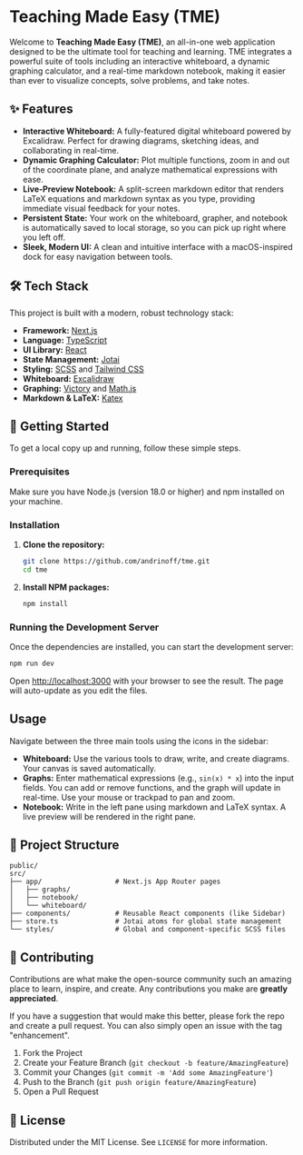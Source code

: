 # Teaching Made Easy (TME)

Welcome to **Teaching Made Easy (TME)**, an all-in-one web application designed to be the ultimate tool for teaching and learning. TME integrates a powerful suite of tools including an interactive whiteboard, a dynamic graphing calculator, and a real-time markdown notebook, making it easier than ever to visualize concepts, solve problems, and take notes.

## ✨ Features

- **Interactive Whiteboard:** A fully-featured digital whiteboard powered by Excalidraw. Perfect for drawing diagrams, sketching ideas, and collaborating in real-time.
- **Dynamic Graphing Calculator:** Plot multiple functions, zoom in and out of the coordinate plane, and analyze mathematical expressions with ease.
- **Live-Preview Notebook:** A split-screen markdown editor that renders LaTeX equations and markdown syntax as you type, providing immediate visual feedback for your notes.
- **Persistent State:** Your work on the whiteboard, grapher, and notebook is automatically saved to local storage, so you can pick up right where you left off.
- **Sleek, Modern UI:** A clean and intuitive interface with a macOS-inspired dock for easy navigation between tools.

## 🛠️ Tech Stack

This project is built with a modern, robust technology stack:

- **Framework:** [Next.js](https://nextjs.org/)
- **Language:** [TypeScript](https://www.typescriptlang.org/)
- **UI Library:** [React](https://reactjs.org/)
- **State Management:** [Jotai](https://jotai.org/)
- **Styling:** [SCSS](https://sass-lang.com/) and [Tailwind CSS](https://tailwindcss.com/)
- **Whiteboard:** [Excalidraw](https://excalidraw.com/)
- **Graphing:** [Victory](https://formidable.com/open-source/victory/) and [Math.js](https://mathjs.org/)
- **Markdown & LaTeX:** [Katex](https://katex.org/)

## 🚀 Getting Started

To get a local copy up and running, follow these simple steps.

### Prerequisites

Make sure you have Node.js (version 18.0 or higher) and npm installed on your machine.

### Installation

1.  **Clone the repository:**

    ```bash
    git clone https://github.com/andrinoff/tme.git
    cd tme
    ```

2.  **Install NPM packages:**
    ```bash
    npm install
    ```

### Running the Development Server

Once the dependencies are installed, you can start the development server:

```bash
npm run dev
```

Open [http://localhost:3000](http://localhost:3000) with your browser to see the result. The page will auto-update as you edit the files.

## Usage

Navigate between the three main tools using the icons in the sidebar:

- **Whiteboard:** Use the various tools to draw, write, and create diagrams. Your canvas is saved automatically.
- **Graphs:** Enter mathematical expressions (e.g., `sin(x) * x`) into the input fields. You can add or remove functions, and the graph will update in real-time. Use your mouse or trackpad to pan and zoom.
- **Notebook:** Write in the left pane using markdown and LaTeX syntax. A live preview will be rendered in the right pane.

## 📂 Project Structure

```
public/
src/
├── app/                  # Next.js App Router pages
│   ├── graphs/
│   ├── notebook/
│   └── whiteboard/
├── components/           # Reusable React components (like Sidebar)
├── store.ts              # Jotai atoms for global state management
└── styles/               # Global and component-specific SCSS files
```

## 🤝 Contributing

Contributions are what make the open-source community such an amazing place to learn, inspire, and create. Any contributions you make are **greatly appreciated**.

If you have a suggestion that would make this better, please fork the repo and create a pull request. You can also simply open an issue with the tag "enhancement".

1.  Fork the Project
2.  Create your Feature Branch (`git checkout -b feature/AmazingFeature`)
3.  Commit your Changes (`git commit -m 'Add some AmazingFeature'`)
4.  Push to the Branch (`git push origin feature/AmazingFeature`)
5.  Open a Pull Request

## 📄 License

Distributed under the MIT License. See `LICENSE` for more information.
